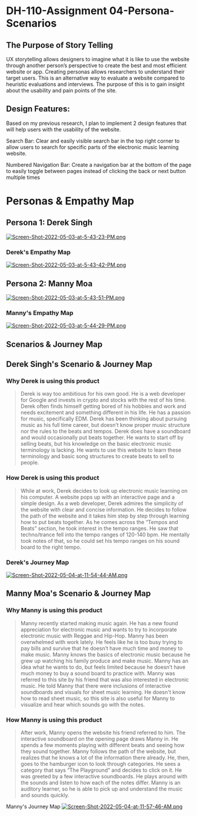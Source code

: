 # DH-110-Assignment 04-Persona-Scenarios

## The Purpose of Story Telling

UX storytelling allows designers to imagine what it is like to use the website through another person’s perspective to create the best and most efficient website or app. Creating personas allows researchers to understand their target users. This is an alternative way to evaluate a website compared to heuristic evaluations and interviews. The purpose of this is to gain insight about the usability and pain points of the site. 


## Design Features:
Based on my previous research, I plan to implement 2 design features that will help users with the usability of the website. 

Search Bar: Clear and easily visible search bar in the top right corner to allow users to search for specific parts of the electronic music learning website.

Numbered Navigation Bar: Create a navigation bar at the bottom of the page to easily toggle between pages instead of clicking the back or next button multiple times

# Personas & Empathy Map

## Persona 1: Derek Singh


[![Screen-Shot-2022-05-03-at-5-43-23-PM.png](https://i.postimg.cc/fLnvNTtm/Screen-Shot-2022-05-03-at-5-43-23-PM.png)](https://postimg.cc/8F4vdGbz)

### Derek's Empathy Map
[![Screen-Shot-2022-05-03-at-5-43-42-PM.png](https://i.postimg.cc/k4vWPNdP/Screen-Shot-2022-05-03-at-5-43-42-PM.png)](https://postimg.cc/2b314Z60)

## Persona 2: Manny Moa

[![Screen-Shot-2022-05-03-at-5-43-51-PM.png](https://i.postimg.cc/HshXmsFn/Screen-Shot-2022-05-03-at-5-43-51-PM.png)](https://postimg.cc/KRtRrFGh)

### Manny's Empathy Map
[![Screen-Shot-2022-05-03-at-5-44-29-PM.png](https://i.postimg.cc/xdrmkpfS/Screen-Shot-2022-05-03-at-5-44-29-PM.png)](https://postimg.cc/rDJs3JRh)


## Scenarios & Journey Map

## Derek Singh's Scenario & Journey Map

### Why Derek is using this product
> Derek is way too ambitious for his own good. He is a web developer for Google and invests in crypto and stocks with the rest of his time. Derek often finds himself getting bored of his hobbies and work and needs excitement and something different in his life. He has a passion for music, specifically EDM. Derek has been thinking about pursuing music as his full time career, but doesn’t know proper music structure nor the rules to the beats and tempos. Derek does have a soundboard and would occasionally put beats together.  He wants to start off by selling beats, but his knowledge on the basic electronic music terminology is lacking. He wants to use this website to learn these terminology and basic song structures to create beats to sell to people.


### How Derek is using this product

> While at work, Derek decides to look up electronic music learning on his computer. A website pops up with an interactive page and a simple design. As a web developer, Derek admires the simplicity of the website with clear and concise information. He decides to follow the path of the website and it takes him step by step through learning how to put beats together. As he comes across the “Tempos and Beats” section, he took interest in the tempo ranges. He saw that techno/trance fell into the tempo ranges of 120-140 bpm. He mentally took notes of that, so he could set his tempo ranges on his sound board to the right tempo. 


### Derek's Journey Map
[![Screen-Shot-2022-05-04-at-11-54-44-AM.png](https://i.postimg.cc/PfQj1fHN/Screen-Shot-2022-05-04-at-11-54-44-AM.png)](https://postimg.cc/Th1F66pX)

## Manny Moa's Scenario & Journey Map

### Why Manny is using this product

> Manny recently started making music again. He has a new found appreciation for electronic music and wants to try to incorporate electronic music with Reggae and Hip-Hop. Manny has been overwhelmed with work lately. He feels like he is too busy trying to pay bills and survive that he doesn’t have much time and money to make music. Manny knows the basics of electronic music because he grew up watching his family produce and make music. Manny has an idea what he wants to do, but feels limited because he doesn’t have much money to buy a sound board to practice with. Manny was referred to this site by his friend that was also interested in electronic music. He told Manny that there were inclusions of interactive soundboards and visuals for sheet music learning. He doesn't know how to read sheet music, so this site is also useful for Manny to visualize and hear which sounds go with the notes.

### How Manny is using this product

> After work, Manny opens the website his friend referred to him. The interactive soundboard on the opening page draws Manny in. He spends a few moments playing with different beats and seeing how they sound together. Manny follows the path of the website, but realizes that he knows a lot of the information there already. He, then, goes to the hamburger icon to look through categories. He sees a category that says “The Playground” and decides to click on it. He was greeted by a few interactive soundboards. He plays around with the sounds and listen to how each of the notes differ. Manny is an auditory learner, so he is able to pick up and understand the music and sounds quickly. 

Manny's Journey Map
[![Screen-Shot-2022-05-04-at-11-57-46-AM.png](https://i.postimg.cc/3xP6PzhP/Screen-Shot-2022-05-04-at-11-57-46-AM.png)](https://postimg.cc/68fYZjy0)


